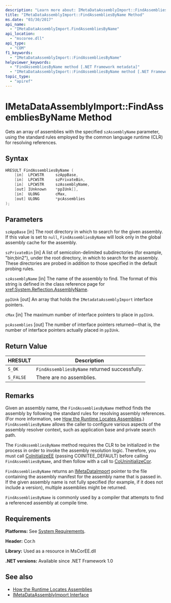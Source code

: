 ```yaml
---
description: "Learn more about: IMetaDataAssemblyImport::FindAssembliesByName Method"
title: "IMetaDataAssemblyImport::FindAssembliesByName Method"
ms.date: "03/30/2017"
api_name:
  - "IMetaDataAssemblyImport.FindAssembliesByName"
api_location:
  - "mscoree.dll"
api_type:
  - "COM"
f1_keywords:
  - "IMetaDataAssemblyImport::FindAssembliesByName"
helpviewer_keywords:
  - "FindAssembliesByName method [.NET Framework metadata]"
  - "IMetaDataAssemblyImport::FindAssembliesByName method [.NET Framework metadata]"
topic_type:
  - "apiref"
---
```

# IMetaDataAssemblyImport::FindAssembliesByName Method

Gets an array of assemblies with the specified `szAssemblyName` parameter, using the standard rules employed by the common language runtime (CLR) for resolving references.

## Syntax

```cpp
HRESULT FindAssembliesByName (
    [in]  LPCWSTR     szAppBase,
    [in]  LPCWSTR     szPrivateBin,
    [in]  LPCWSTR     szAssemblyName,
    [out] IUnknown    *ppIUnk[],
    [in]  ULONG       cMax,
    [out] ULONG       *pcAssemblies
);
```

## Parameters

 `szAppBase`
 [in] The root directory in which to search for the given assembly. If this value is set to `null`, `FindAssembliesByName` will look only in the global assembly cache for the assembly.

 `szPrivateBin`
 [in] A list of semicolon-delimited subdirectories (for example, "bin;bin2"), under the root directory, in which to search for the assembly. These directories are probed in addition to those specified in the default probing rules.

 `szAssemblyName`
 [in] The name of the assembly to find. The format of this string is defined in the class reference page for <xref:System.Reflection.AssemblyName>.

 `ppIUnk`
 [out] An array that holds the `IMetadataAssemblyImport` interface pointers.

 `cMax`
 [in] The maximum number of interface pointers to place in `ppIUnk`.

 `pcAssemblies`
 [out] The number of interface pointers returned&mdash;that is, the number of interface pointers actually placed in `ppIUnk`.

## Return Value

|HRESULT|Description|
|-------------|-----------------|
|`S_OK`|`FindAssembliesByName` returned successfully.|
|`S_FALSE`|There are no assemblies.|

## Remarks

 Given an assembly name, the `FindAssembliesByName` method finds the assembly by following the standard rules for resolving assembly references. (For more information, see [How the Runtime Locates Assemblies](../../../framework/deployment/how-the-runtime-locates-assemblies.md).) `FindAssembliesByName` allows the caller to configure various aspects of the assembly resolver context, such as application base and private search path.

 The `FindAssembliesByName` method requires the CLR to be initialized in the process in order to invoke the assembly resolution logic. Therefore, you must call [CoInitializeEE](../hosting/coinitializeee-function.md) (passing COINITEE_DEFAULT) before calling `FindAssembliesByName`, and then follow with a call to [CoUninitializeCor](../hosting/couninitializecor-function.md).

 `FindAssembliesByName` returns an [IMetaDataImport](imetadataimport-interface.md) pointer to the file containing the assembly manifest for the assembly name that is passed in. If the given assembly name is not fully specified (for example, if it does not include a version), multiple assemblies might be returned.

 `FindAssembliesByName` is commonly used by a compiler that attempts to find a referenced assembly at compile time.

## Requirements

 **Platforms:** See [System Requirements](../../../framework/get-started/system-requirements.md).

 **Header:** Cor.h

 **Library:** Used as a resource in MsCorEE.dll

 **.NET versions:** Available since .NET Framework 1.0

## See also

- [How the Runtime Locates Assemblies](../../../framework/deployment/how-the-runtime-locates-assemblies.md)
- [IMetaDataAssemblyImport Interface](imetadataassemblyimport-interface.md)
